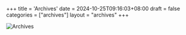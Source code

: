 +++
title = 'Archives'
date = 2024-10-25T09:16:03+08:00
draft = false
categories = ["archives"]
layout = "archives"
+++

![Archives](/images/archives.webp)
